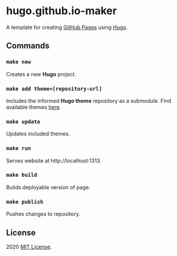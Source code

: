 # hugo.github.io-maker
A template for creating [GitHub Pages](https://pages.github.com/) using [Hugo](https://gohugo.io/).

## Commands

### `make new`                    
Creates a new **Hugo** project.

### `make add theme=[repository-url]`
Includes the informed **Hugo theme** repository as a submodule. Find available themes [here](https://themes.gohugo.io/).

### `make update`                    
Updates included themes.

### `make run`
Serves website at http://localhost:1313.

### `make build`                    
Builds deployable version of page.

### `make publish`                    
Pushes changes to repository.

## License

2020 [MIT License](LICENSE).
